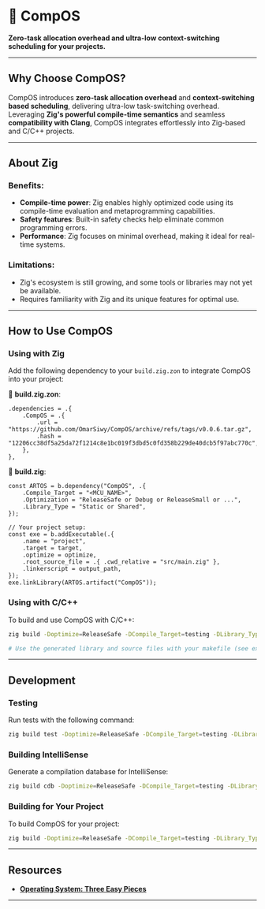 # 🚀 **CompOS**

**Zero-task allocation overhead and ultra-low context-switching scheduling for your projects.**

---

## **Why Choose CompOS?**

CompOS introduces **zero-task allocation overhead** and **context-switching based scheduling**, delivering ultra-low task-switching overhead. Leveraging **Zig's powerful compile-time semantics** and seamless **compatibility with Clang**, CompOS integrates effortlessly into Zig-based and C/C++ projects.

---

## **About Zig**

### **Benefits**:
- **Compile-time power**: Zig enables highly optimized code using its compile-time evaluation and metaprogramming capabilities.
- **Safety features**: Built-in safety checks help eliminate common programming errors.
- **Performance**: Zig focuses on minimal overhead, making it ideal for real-time systems.

### **Limitations**:
- Zig's ecosystem is still growing, and some tools or libraries may not yet be available.
- Requires familiarity with Zig and its unique features for optimal use.

---

## **How to Use CompOS**

### **Using with Zig**

Add the following dependency to your `build.zig.zon` to integrate CompOS into your project:

📄 **build.zig.zon**:

```zig
.dependencies = .{
    .CompOS = .{
        .url = "https://github.com/OmarSiwy/CompOS/archive/refs/tags/v0.0.6.tar.gz",
        .hash = "12206cc38df5a25da72f1214c8e1bc019f3dbd5c0fd358b229de40dcb5f97abc770c",
    },
},
```

📄 **build.zig**:

```zig
const ARTOS = b.dependency("CompOS", .{
    .Compile_Target = "<MCU_NAME>",
    .Optimization = "ReleaseSafe or Debug or ReleaseSmall or ...",
    .Library_Type = "Static or Shared",
});

// Your project setup:
const exe = b.addExecutable(.{
    .name = "project",
    .target = target,
    .optimize = optimize,
    .root_source_file = .{ .cwd_relative = "src/main.zig" },
    .linkerscript = output_path,
});
exe.linkLibrary(ARTOS.artifact("CompOS"));
```

### **Using with C/C++**

To build and use CompOS with C/C++:

```bash
zig build -Doptimize=ReleaseSafe -DCompile_Target=testing -DLibrary_Type=Static

# Use the generated library and source files with your makefile (see examples for details).
```

---

## **Development**

### **Testing**

Run tests with the following command:

```bash
zig build test -Doptimize=ReleaseSafe -DCompile_Target=testing -DLibrary_Type=Static
```

### **Building IntelliSense**

Generate a compilation database for IntelliSense:

```bash
zig build cdb -Doptimize=ReleaseSafe -DCompile_Target=testing -DLibrary_Type=Static
```

### **Building for Your Project**

To build CompOS for your project:

```bash
zig build -Doptimize=ReleaseSafe -DCompile_Target=testing -DLibrary_Type=Static
```

---

## **Resources**

- **[Operating System: Three Easy Pieces](https://assets/book-cover-two.jpg)**

---
